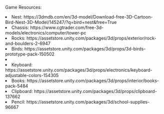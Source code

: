 



Game Resources:

<li>Nest: https://3dmdb.com/en/3d-model/Download-free-3D-Cartoon-Bird-Nest-3D-Model/145247/?q=bird+nest&free=True</li>
<li>Chassis: https://www.cgtrader.com/free-3d-models/electronics/computer/tower-pc</li>
<li>Rocks: https://assetstore.unity.com/packages/3d/props/exterior/rock-and-boulders-2-6947</li>
<li>Birds: https://assetstore.unity.com/packages/3d/props/3d-birds-prototype-pack-150502<li>
<li>Keyboard: https://assetstore.unity.com/packages/3d/props/electronics/keyboard-adjustable-colors-154305</li>
<li>Books: https://assetstore.unity.com/packages/3d/props/interior/books-pack-5484</li>
<li>Clipboard: https://assetstore.unity.com/packages/3d/props/clipboard-137662</li>
<li>Pencil: https://assetstore.unity.com/packages/3d/school-supplies-96667</li>
